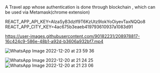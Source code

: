 A Travel app whose authentication is done through blockchain , which can be used via Metamask(chrome extension)

REACT_APP_API_KEY=AIzaSyB3dzlf9T6KzUtz9IokYoOiyevTaxNQQo8
REACT_APP_CITY_KEY=4ac675b3eaeb419793610937a1083d91

https://user-images.githubusercontent.com/90182231/208978817-16c424c9-586e-48b1-a92d-b3606a932bf7.mp4




![WhatsApp Image 2022-12-20 at 23 59 36](https://user-images.githubusercontent.com/90182231/208739922-21ea234c-1077-46d7-8bac-c045e181f71e.jpeg)


![WhatsApp Image 2022-12-20 at 21 24 25](https://user-images.githubusercontent.com/90182231/208709571-64f14fac-6c01-4b38-9830-0b1d3b0eac1e.jpeg)
![WhatsApp Image 2022-12-20 at 21 23 06](https://user-images.githubusercontent.com/90182231/208709593-e06d8ac4-ed04-45dc-b8f6-48c3f11c78bf.jpeg)

